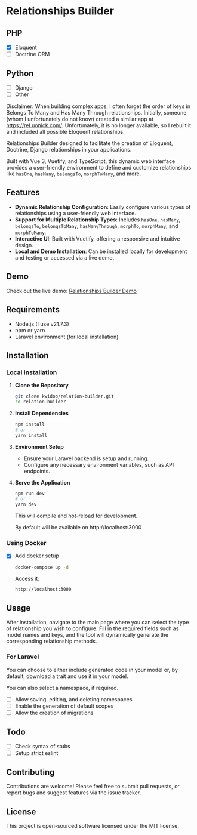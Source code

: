 # Relationships Builder

## PHP

- [x] Eloquent
- [ ] Doctrine ORM

## Python

- [ ] Django
- [ ] Other

Disclaimer: When building complex apps, I often forget the order of keys in Belongs To Many and Has Many Through relationships. Initially, someone (whom I unfortunately do not know) created a similar app at https://rel.uonick.com/. Unfortunately, it is no longer available, so I rebuilt it and included all possible Eloquent relationships.

Relationships Builder designed to facilitate the creation of Eloquent, Doctrine, Django relationships in your applications. 

Built with Vue 3, Vuetify, and TypeScript, this dynamic web interface provides a user-friendly environment to define and customize relationships like `hasOne`, `hasMany`, `belongsTo`, `morphToMany`, and more.

## Features

- **Dynamic Relationship Configuration**: Easily configure various types of relationships using a user-friendly web interface.
- **Support for Multiple Relationship Types**: Includes `hasOne`, `hasMany`, `belongsTo`, `belongsToMany`, `hasManyThrough`, `morphTo`, `morphMany`, and `morphToMany`.
- **Interactive UI**: Built with Vuetify, offering a responsive and intuitive design.
- **Local and Demo Installation**: Can be installed locally for development and testing or accessed via a live demo.

## Demo

Check out the live demo: [Relationships Builder Demo](https://rel.pashkovsky.me)

## Requirements

- Node.js (I use v21.7.3)
- npm or yarn
- Laravel environment (for local installation)

## Installation

### Local Installation

1. **Clone the Repository**

   ```bash
   git clone kwidoo/relation-builder.git
   cd relation-builder
   ```

2. **Install Dependencies**

   ```bash
   npm install
   # or
   yarn install
   ```

3. **Environment Setup**

   - Ensure your Laravel backend is setup and running.
   - Configure any necessary environment variables, such as API endpoints.

4. **Serve the Application**

   ```bash
   npm run dev
   # or
   yarn dev
   ```

   This will compile and hot-reload for development.

   By default will be available on http://localhost:3000

### Using Docker

- [x] Add docker setup

    ```bash
    docker-compose up -d
    ```

    Access it:

    ```
    http://localhost:3000
    ```

## Usage

After installation, navigate to the main page where you can select the type of relationship you wish to configure. Fill in the required fields such as model names and keys, and the tool will dynamically generate the corresponding relationship methods.

### For Laravel

You can choose to either include generated code in your model or, by default, download a trait and use it in your model.

You can also select a namespace, if required.

- [ ] Allow saving, editing, and deleting namespaces
- [ ] Enable the generation of default scopes
- [ ] Allow the creation of migrations

## Todo

- [ ] Check syntax of stubs
- [ ] Setup strict eslint

## Contributing

Contributions are welcome! Please feel free to submit pull requests, or report bugs and suggest features via the issue tracker.

## License

This project is open-sourced software licensed under the MIT license.

